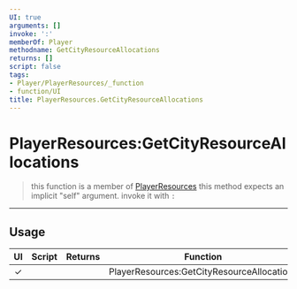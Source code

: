 ```yaml
---
UI: true
arguments: []
invoke: ':'
memberOf: Player
methodname: GetCityResourceAllocations
returns: []
script: false
tags:
- Player/PlayerResources/_function
- function/UI
title: PlayerResources.GetCityResourceAllocations
---
```

# PlayerResources:GetCityResourceAllocations
> this function is a member of [PlayerResources](civ-6/lua/PlayerResources.md)
> this method expects an implicit "self" argument. invoke it with `:`
-----
## Usage
|  UI | Script | Returns | Function | Arguments |
|:---:|:------:|-------:|:--------:|:---------|
|✓| ||PlayerResources:GetCityResourceAllocations||
